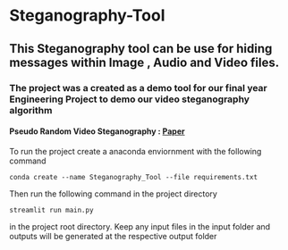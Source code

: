 # Steganography-Tool
## This Steganography tool can be use for hiding messages within Image , Audio and Video files.
### The project was a created as a demo tool for our final year Engineering Project to demo our video steganography algorithm
#### Pseudo Random Video Steganography : [Paper](http://www.ijaresm.com/uploaded_files/document_file/Rohan_S._Thorat,_Mohit_V_._Deshpande_5wwe.pdf)

To run the project create a anaconda enviornment with the following command

```
conda create --name Steganography_Tool --file requirements.txt
```
Then run the following command in the project directory
```
streamlit run main.py
```
in the project root directory.
Keep any input files in the input folder and outputs will be generated at the respective output folder

